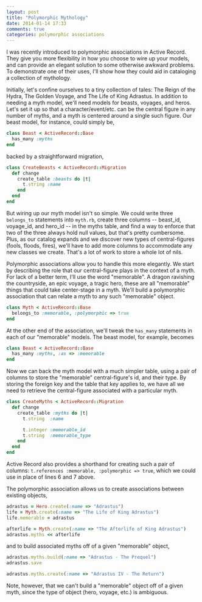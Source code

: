 ```yaml
---
layout: post
title: "Polymorphic Mythology"
date: 2014-01-14 17:33
comments: true
categories: polymorphic associations
---
```

I was recently introduced to polymorphic associations in Active Record. They give you more flexibility in how you choose to wire up your models, and can provide an elegant solution to some otherwise awkward problems. To demonstrate one of their uses, I'll show how they could aid in cataloging a collection of mythology.

Initially, let's confine ourselves to a tiny collection of tales: The Reign of the Hydra, The Golden Voyage, and The Life of King Adrastus. In addition to needing a myth model, we'll need models for beasts, voyages, and heros. Let's set it up so that a character/event/etc. can be the central figure in any number of myths, and a myth is centered around a single such figure. Our beast model, for instance, could simply be,

```ruby
class Beast < ActiveRecord::Base
  has_many :myths
end
```

backed by a straightforward migration,

```ruby
class CreateBeasts < ActiveRecord::Migration
  def change
    create_table :beasts do |t|
      t.string :name
    end
  end
end
```

But wiring up our myth model isn't so simple. We could write three `belongs_to` statements into `myth.rb`, create three columns -- beast_id, voyage_id, and hero_id -- in the myths table, and find a way to enforce that two of the three always hold null values, but that's pretty cumbersome. Plus, as our catalog expands and we discover new types of central-figures (fools, floods, fires), we'll have to add more columns to accommodate any new classes we create. That's a lot of work to store a whole lot of nils.

Polymorphic associations allow you to handle this more elegantly. We start by describing the role that our central-figure plays in the context of a myth. For lack of a better term, I'll use the word "memorable". A dragon ravishing the countryside, an epic voyage, a tragic hero, these are all "memorable" things that could take center-stage in a myth. We'll build a polymorphic association that can relate a myth to any such "memorable" object.

```ruby
class Myth < ActiveRecord::Base
  belongs_to :memorable, :polymorphic => true
end
```

At the other end of the association, we'll tweak the `has_many` statements in each of our "memorable" models. The beast model, for example, becomes

```ruby
class Beast < ActiveRecord::Base
  has_many :myths, :as => :memorable
end
```

Now we can back the myth model with a much simpler table, using a pair of columns to store the "memorable" central-figure's id, and their type. By storing the foreign key and the table that key applies to, we have all we need to retrieve the central-figure associated with a particular myth.

```ruby
class CreateMyths < ActiveRecord::Migration
  def change
    create_table :myths do |t|
      t.string  :name

      t.integer :memorable_id
      t.string  :memorable_type
    end
  end
end
```

Active Record also provides a shorthand for creating such a pair of columns: `t.references :memorable, :polymorphic => true`, which we could use in place of lines 6 and 7 above.

The polymorphic association allows us to create associations between existing objects,

```ruby
adrastus = Hero.create(:name => "Adrastus")
life = Myth.create(:name => "The Life of King Adrastus")
life.memorable = adrastus

afterlife = Myth.create(:name => "The Afterlife of King Adrastus")
adrastus.myths << afterlife
```

and to build associated myths off of a given "memorable" object,

```ruby
adrastus.myths.build(:name => "Adrastus - The Prequel")
adrastus.save

adrastus.myths.create(:name => "Adrastus IV - The Return")
```

Note, however, that we can't build a "memorable" object off of a given myth, since the type of object (hero, voyage, etc.) is ambiguous.

